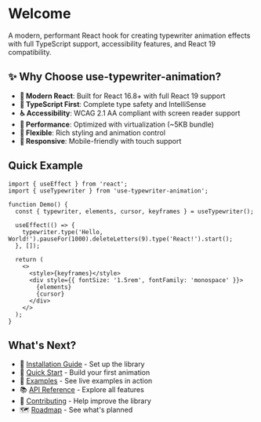 # Welcome

A modern, performant React hook for creating typewriter animation effects with full TypeScript support, accessibility features, and React 19 compatibility.

## ✨ Why Choose use-typewriter-animation?

- **🎯 Modern React**: Built for React 16.8+ with full React 19 support
- **🔧 TypeScript First**: Complete type safety and IntelliSense
- **♿ Accessibility**: WCAG 2.1 AA compliant with screen reader support
- **🚀 Performance**: Optimized with virtualization (~5KB bundle)
- **🎨 Flexible**: Rich styling and animation control
- **📱 Responsive**: Mobile-friendly with touch support

## Quick Example

```tsx
import { useEffect } from 'react';
import { useTypewriter } from 'use-typewriter-animation';

function Demo() {
  const { typewriter, elements, cursor, keyframes } = useTypewriter();

  useEffect(() => {
    typewriter.type('Hello, World!').pauseFor(1000).deleteLetters(9).type('React!').start();
  }, []);

  return (
    <>
      <style>{keyframes}</style>
      <div style={{ fontSize: '1.5rem', fontFamily: 'monospace' }}>
        {elements}
        {cursor}
      </div>
    </>
  );
}
```

## What's Next?

- 📖 [Installation Guide](./getting-started/installation) - Set up the library
- 🚀 [Quick Start](./getting-started/quick-start) - Build your first animation
- 🎯 [Examples](./examples/basic/simple-typewriter) - See live examples in action
- 📚 [API Reference](./api/use-typewriter) - Explore all features
- 🤝 [Contributing](./contributing/contributing) - Help improve the library
- 🗺️ [Roadmap](./ROADMAP) - See what's planned
